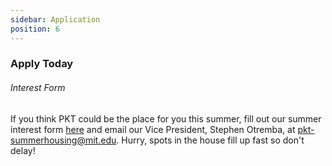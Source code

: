 ```yaml
---
sidebar: Application
position: 6
---
```

### Apply Today

###### Interest Form

If you think PKT could be the place for you this summer, fill out our summer interest form [here](https://goo.gl/forms/gCfsZdnr8mRHz7Sg2) and email our Vice President, Stephen Otremba, at pkt-summerhousing@mit.edu.  Hurry, spots in the house fill up fast so don't delay!